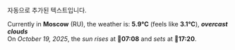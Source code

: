 
자동으로 추가된 텍스트입니다.

<!--START_SECTION:weather:moscow-->
Currently in **Moscow** (RU), the weather is: **5.9°C** (feels like **3.1°C**), ***overcast clouds***<br/>
On *October 19, 2025*, the *sun rises* at 🌅**07:08** and *sets* at 🌇**17:20**.
<!--END_SECTION:weather-->
